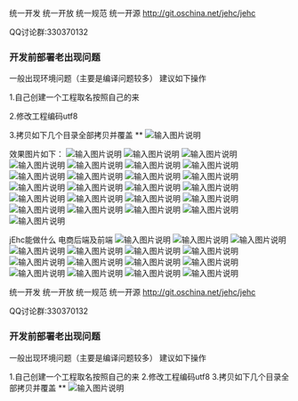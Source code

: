 
统一开发 统一开放 统一规范 统一开源
http://git.oschina.net/jehc/jehc

QQ讨论群:330370132

### 开发前部署老出现问题 
一般出现环境问题（主要是编译问题较多）
建议如下操作

1.自己创建一个工程取名按照自己的来

2.修改工程编码utf8

3.拷贝如下几个目录全部拷贝并覆盖
** 
![输入图片说明](https://git.oschina.net/uploads/images/2017/0819/113650_c37e551c_1341290.png "[ON1R~`4U[R90ED5CB~B(]H.png")


效果图片如下：
![输入图片说明](https://git.oschina.net/uploads/images/2017/0720/083949_bebb2d0c_1341290.png "sjq1.png")
![输入图片说明](https://git.oschina.net/uploads/images/2017/0720/084043_6b1c28b6_1341290.png "sjq2.png")
![输入图片说明](https://git.oschina.net/uploads/images/2017/0720/084240_07423905_1341290.png "lc1.png")
![输入图片说明](https://git.oschina.net/uploads/images/2017/0720/084359_4d49d21d_1341290.png "lc2.png")
![输入图片说明](https://git.oschina.net/uploads/images/2017/0720/084511_50bf62b0_1341290.png "lc3.png")
![输入图片说明](https://git.oschina.net/uploads/images/2017/0901/161324_991f99c4_1341290.png "首页_1.png")
![输入图片说明](https://git.oschina.net/uploads/images/2017/0901/161335_03d75795_1341290.png "首页_2.png")
![输入图片说明](https://git.oschina.net/uploads/images/2017/0901/161344_4b323b68_1341290.png "首页_3.png")
![输入图片说明](https://git.oschina.net/uploads/images/2017/0901/161353_f7e604f5_1341290.png "首页_4.png")
![输入图片说明](https://git.oschina.net/uploads/images/2017/0901/161402_d2d433b4_1341290.png "首页_5.png")
![输入图片说明](https://git.oschina.net/uploads/images/2017/0720/084653_2048fab2_1341290.png "user.png")
![输入图片说明](https://git.oschina.net/uploads/images/2017/0720/084752_c6b413d5_1341290.png "user1.png")
![输入图片说明](https://git.oschina.net/uploads/images/2017/0720/084858_695d8769_1341290.png "org.png")
![输入图片说明](https://git.oschina.net/uploads/images/2017/0720/084947_83dd4d3a_1341290.png "org2.png")
![输入图片说明](https://git.oschina.net/uploads/images/2017/0720/085141_6f1e768d_1341290.png "sjqx.png")
![输入图片说明](https://git.oschina.net/uploads/images/2017/0720/085229_5859c774_1341290.png "sjq2.png")
![输入图片说明](https://git.oschina.net/uploads/images/2017/0720/085314_d85701c3_1341290.png "sjq2.png")
![输入图片说明](https://git.oschina.net/uploads/images/2017/0720/083640_8f02fde9_1341290.png "index.png")
![输入图片说明](https://git.oschina.net/uploads/images/2017/0720/083809_00948d02_1341290.png "solr.png")
![输入图片说明](https://git.oschina.net/uploads/images/2017/0720/090355_c116f394_1341290.png "dmscq.png")
![输入图片说明](https://git.oschina.net/uploads/images/2017/0720/090407_c30a9bde_1341290.png "dmscq2.png")
![输入图片说明](https://git.oschina.net/uploads/images/2017/0720/090422_5e5681bb_1341290.png "fle.png")
![输入图片说明](https://git.oschina.net/uploads/images/2017/0720/090435_24e7cfe3_1341290.png "fle1.png")
![输入图片说明](https://git.oschina.net/uploads/images/2017/0720/090636_ddd7ca8c_1341290.png "menu.png")

jEhc能做什么
电商后端及前端
![输入图片说明](https://git.oschina.net/uploads/images/2017/0810/112631_31872428_1341290.png "1001.png")
![输入图片说明](https://git.oschina.net/uploads/images/2017/0810/112643_e51de5dd_1341290.png "1002.png")
![输入图片说明](https://git.oschina.net/uploads/images/2017/0810/112655_605034a1_1341290.png "1003.png")
![输入图片说明](https://git.oschina.net/uploads/images/2017/0810/112705_3a7ca007_1341290.png "1004.png")
![输入图片说明](https://git.oschina.net/uploads/images/2017/0810/112714_d3c25d62_1341290.png "1005.png")
![输入图片说明](https://git.oschina.net/uploads/images/2017/0810/112739_1c2a59af_1341290.png "1006.png")
![输入图片说明](https://git.oschina.net/uploads/images/2017/0810/112753_884bd56f_1341290.png "1007.png")
![输入图片说明](https://git.oschina.net/uploads/images/2017/0810/112803_e295a33d_1341290.png "1008.png")
![输入图片说明](https://git.oschina.net/uploads/images/2017/0810/112814_93810dcc_1341290.png "1009.png")
![输入图片说明](https://git.oschina.net/uploads/images/2017/0810/112825_1e98faac_1341290.png "1010.png")
![输入图片说明](https://git.oschina.net/uploads/images/2017/0810/112835_0328db55_1341290.png "1011.png")
![输入图片说明](https://git.oschina.net/uploads/images/2017/0810/112844_9ec92c49_1341290.png "1012.png")
![![输入图片说明](https://git.oschina.net/uploads/images/2017/0810/112902_ac1790b1_1341290.png "1014.png")](https://git.oschina.net/uploads/images/2017/0810/112854_b17c3331_1341290.png "1013.png")
![输入图片说明](https://git.oschina.net/uploads/images/2017/0810/112912_98acde30_1341290.png "1015.png")
![输入图片说明](https://git.oschina.net/uploads/images/2017/0810/112919_9c078349_1341290.png "1016.png")

统一开发 统一开放 统一规范 统一开源
http://git.oschina.net/jehc/jehc

QQ讨论群:330370132

### 开发前部署老出现问题 
一般出现环境问题（主要是编译问题较多）
建议如下操作

1.自己创建一个工程取名按照自己的来
2.修改工程编码utf8
3.拷贝如下几个目录全部拷贝并覆盖
** 
![输入图片说明](https://git.oschina.net/uploads/images/2017/0819/113650_c37e551c_1341290.png "[ON1R~`4U[R90ED5CB~B(]H.png")
